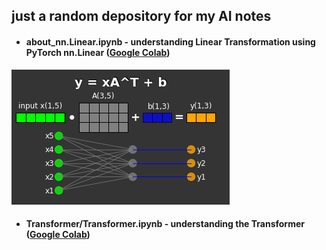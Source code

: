 ## just a random depository for my AI notes
* #### about_nn.Linear.ipynb - understanding Linear Transformation using PyTorch nn.Linear ([Google Colab](https://colab.research.google.com/github/rashbit/AI_School/blob/main/about_nn.Linear.ipynb))
![basic linear transformation](visual_nn.Linear.png)

* #### Transformer/Transformer.ipynb - understanding the Transformer ([Google Colab](https://colab.research.google.com/github/rashbit/AI_School/blob/main/Transformer/Transformer.ipynb))
